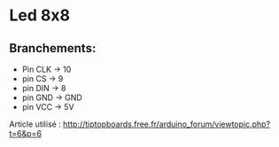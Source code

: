 # Led 8x8

## Branchements:

* Pin CLK -> 10
* pin CS -> 9
* pin DIN -> 8
* pin GND -> GND 
* pin VCC -> 5V


Article utilisé : http://tiptopboards.free.fr/arduino_forum/viewtopic.php?t=6&p=6
